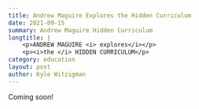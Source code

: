 ```yaml
---
title: Andrew Maguire Explores the Hidden Curriculum
date: 2021-09-15
summary: Andrew Maguire Hidden Curriculum
longtitle: |
    <p>ANDREW MAGUIRE <i> explores</i></p>
    <p><i>the </i> HIDDEN CURRICULUM</p>
category: education
layout: post
author: Kyle Witzigman
---
```


Coming soon!